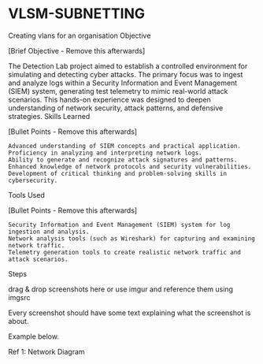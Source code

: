 # VLSM-SUBNETTING
Creating vlans for an organisation
Objective

[Brief Objective - Remove this afterwards]

The Detection Lab project aimed to establish a controlled environment for simulating and detecting cyber attacks. The primary focus was to ingest and analyze logs within a Security Information and Event Management (SIEM) system, generating test telemetry to mimic real-world attack scenarios. This hands-on experience was designed to deepen understanding of network security, attack patterns, and defensive strategies.
Skills Learned

[Bullet Points - Remove this afterwards]

    Advanced understanding of SIEM concepts and practical application.
    Proficiency in analyzing and interpreting network logs.
    Ability to generate and recognize attack signatures and patterns.
    Enhanced knowledge of network protocols and security vulnerabilities.
    Development of critical thinking and problem-solving skills in cybersecurity.

Tools Used

[Bullet Points - Remove this afterwards]

    Security Information and Event Management (SIEM) system for log ingestion and analysis.
    Network analysis tools (such as Wireshark) for capturing and examining network traffic.
    Telemetry generation tools to create realistic network traffic and attack scenarios.

Steps

drag & drop screenshots here or use imgur and reference them using imgsrc

Every screenshot should have some text explaining what the screenshot is about.

Example below.

Ref 1: Network Diagram

